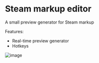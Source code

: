 # Steam markup editor
A small preview generator for Steam markup

Features: 
* Real-time preview generator
* Hotkeys

![image](https://github.com/user-attachments/assets/7b350eb8-508a-4a42-a3d4-b1b56237792e)
